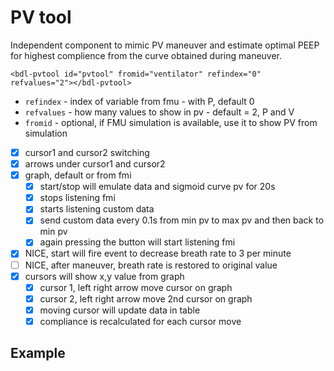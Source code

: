 # PV tool 

Independent component to mimic PV maneuver and estimate optimal PEEP for highest complience from the curve obtained during maneuver.

`<bdl-pvtool id="pvtool" fromid="ventilator" refindex="0" refvalues="2"></bdl-pvtool>`
- `refindex` - index of variable from fmu - with P, default 0
- `refvalues` - how many values to show in pv - default = 2, P and V
- `fromid` - optional, if FMU simulation is available, use it to show PV from simulation

- [x] cursor1 and cursor2 switching
- [x] arrows under cursor1 and cursor2
- [x] graph, default or from fmi
  - [x] start/stop will emulate data and sigmoid curve pv for 20s
  - [x] stops listening fmi
  - [x] starts listening custom data
  - [x] send custom data every 0.1s from min pv to max pv and then back to min pv
  - [x] again pressing the button will start listening fmi
- [x] NICE, start will fire event to decrease breath rate to 3 per minute
- [ ] NICE, after maneuver, breath rate is restored to original value
- [x] cursors will show x,y value from graph
  - [x] cursor 1, left right arrow move cursor on graph
  - [x] cursor 2, left right arrow move 2nd cursor on graph
  - [x] moving cursor will update data in table
  - [x] compliance is recalculated for each cursor move

## Example ##

<bdl-fmi id="ventilator" mode="continuous"  src="modelECMORespiratoryVR_BloodGasesTransport_LungVentilatorSCMV2.js" fminame="modelECMORespiratoryVR_BloodGasesTransport_LungVentilatorSCMV2" tolerance="0.000001" starttime="0" fstepsize="0.1" fpslimit="10" guid="{98a13f8f-d60a-484c-9971-59dd5b4b6bb8}" valuereferences="637534444,637534486,16777227,16777225,16777240,16777241,16777242,335544321,369099031,637534474,16777223,234881080,16777224,905969977,637534474,637534445,637534443" valuelabels="expiration.q_in.p,lungs.volume,RR,TV,ventilatorSCMV.Iratio,ventilatorSCMV.Eratio,ventilatorSCMV.pause,ventilation,filter.y,lungs.pressure,TotalResistance,expirationConductance.y,TotalCompliance,lungsPressureMeasure.pressure,lungs.q_in[1].p,lungs.q_in[1].h_outflow,lungs.q_in[1].m_flow" inputs="idrate,16777227,1,60,t;idtv,16777225,1,1000000,t;idiratio,16777240,1,1,t;idpause,16777242,1,100,t;ideratio,16777241,1,1,t;idres,16777223,98.0665,0.001,t;idcomp,16777224,1e-6,98.0665,t;idexp,16777272,1,100000,t" inputlabels="RR,TV,ventilatorSCMV.Iratio,ventilatorSCMV.pause,ventilatorSCMV.Eratio,TotalResistance,TotalCompliance,expirationConductance.k"></bdl-fmi>

<bdl-pvtool id="pvtool" fromid="non-ventilator" refindex="0" refvalues="2"></bdl-pvtool>
